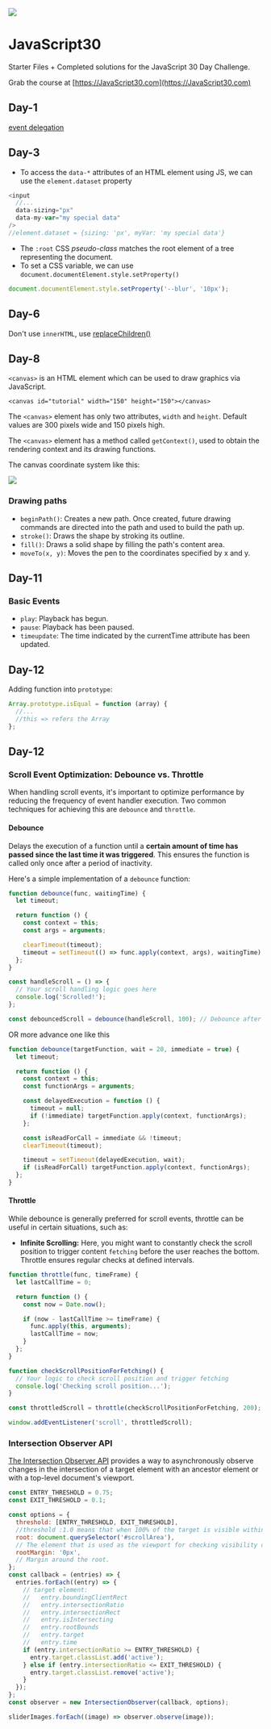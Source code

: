 ﻿![](https://javascript30.com/images/JS3-social-share.png)

# JavaScript30

Starter Files + Completed solutions for the JavaScript 30 Day Challenge.

Grab the course at [https://JavaScript30.com](https://JavaScript30.com)

## Day-1

[event delegation](https://developer.mozilla.org/en-US/docs/Learn/JavaScript/Building_blocks/Events#event_delegation)

## Day-3

- To access the `data-*` attributes of an HTML element using JS, we can use the `element.dataset` property

```js
<input
  //...
  data-sizing="px"
  data-my-var="my special data"
/>
//element.dataset = {sizing: 'px', myVar: 'my special data'}
```

- The `:root` CSS _pseudo-class_ matches the root element of a tree representing the document.
- To set a CSS variable, we can use `document.documentElement.style.setProperty()`

```js
document.documentElement.style.setProperty('--blur', '10px');
```

## Day-6

Don't use `innerHTML`, use [replaceChildren() ](https://developer.mozilla.org/en-US/docs/Web/API/Element/replaceChildren)

## Day-8

`<canvas>` is an HTML element which can be used to draw graphics via JavaScript.

```
<canvas id="tutorial" width="150" height="150"></canvas>
```

The `<canvas>` element has only two attributes, `width` and `height`. Default values are 300 pixels wide and 150 pixels high.

The `<canvas>` element has a method called `getContext()`, used to obtain the rendering context and its drawing functions.

The canvas coordinate system like this:

<img src='./08 - Fun with HTML5 Canvas/canvas_default_grid.png' />

### Drawing paths

- `beginPath()`: Creates a new path. Once created, future drawing commands are directed into the path and used to build the path up.
- `stroke()`: Draws the shape by stroking its outline.
- `fill()`: Draws a solid shape by filling the path's content area.
- `moveTo(x, y)`: Moves the pen to the coordinates specified by x and y.

## Day-11

### Basic Events

- `play`: Playback has begun.
- `pause`: Playback has been paused.
- `timeupdate`: The time indicated by the currentTime attribute has been updated.

## Day-12

Adding function into `prototype`:

```js
Array.prototype.isEqual = function (array) {
  //...
  //this => refers the Array
};
```

## Day-12

### Scroll Event Optimization: Debounce vs. Throttle

When handling scroll events, it's important to optimize performance by reducing the frequency of event handler execution. Two common techniques for achieving this are `debounce` and `throttle`.

#### Debounce

Delays the execution of a function until a **certain amount of time has passed since the last time it was triggered**. This ensures the function is called only once after a period of inactivity.

Here's a simple implementation of a `debounce` function:

```javascript
function debounce(func, waitingTime) {
  let timeout;

  return function () {
    const context = this;
    const args = arguments;

    clearTimeout(timeout);
    timeout = setTimeout(() => func.apply(context, args), waitingTime);
  };
}

const handleScroll = () => {
  // Your scroll handling logic goes here
  console.log('Scrolled!');
};

const debouncedScroll = debounce(handleScroll, 100); // Debounce after 100ms of inactivity
```

OR more advance one like this

```js
function debounce(targetFunction, wait = 20, immediate = true) {
  let timeout;

  return function () {
    const context = this;
    const functionArgs = arguments;

    const delayedExecution = function () {
      timeout = null;
      if (!immediate) targetFunction.apply(context, functionArgs);
    };

    const isReadForCall = immediate && !timeout;
    clearTimeout(timeout);

    timeout = setTimeout(delayedExecution, wait);
    if (isReadForCall) targetFunction.apply(context, functionArgs);
  };
}
```

#### Throttle

While debounce is generally preferred for scroll events, throttle can be useful in certain situations, such as:

- **Infinite Scrolling:** Here, you might want to constantly check the scroll position to trigger content `fetching` before the user reaches the bottom. Throttle ensures regular checks at defined intervals.

```js
function throttle(func, timeFrame) {
  let lastCallTime = 0;

  return function () {
    const now = Date.now();

    if (now - lastCallTime >= timeFrame) {
      func.apply(this, arguments);
      lastCallTime = now;
    }
  };
}

function checkScrollPositionForFetching() {
  // Your logic to check scroll position and trigger fetching
  console.log('Checking scroll position...');
}

const throttledScroll = throttle(checkScrollPositionForFetching, 200); // Check every 200ms

window.addEventListener('scroll', throttledScroll);
```

### Intersection Observer API

[The Intersection Observer API](https://developer.mozilla.org/en-US/docs/Web/API/Intersection_Observer_API) provides a way to asynchronously observe changes in the intersection of a target element with an ancestor element or with a top-level document's viewport.

```js
const ENTRY_THRESHOLD = 0.75;
const EXIT_THRESHOLD = 0.1;

const options = {
  threshold: [ENTRY_THRESHOLD, EXIT_THRESHOLD],
  //threshold :1.0 means that when 100% of the target is visible within the element
  root: document.querySelector('#scrollArea'),
  // The element that is used as the viewport for checking visibility of the target. Must be the ancestor of the target.
  rootMargin: '0px',
  // Margin around the root.
};
const callback = (entries) => {
  entries.forEach((entry) => {
    // target element:
    //   entry.boundingClientRect
    //   entry.intersectionRatio
    //   entry.intersectionRect
    //   entry.isIntersecting
    //   entry.rootBounds
    //   entry.target
    //   entry.time
    if (entry.intersectionRatio >= ENTRY_THRESHOLD) {
      entry.target.classList.add('active');
    } else if (entry.intersectionRatio <= EXIT_THRESHOLD) {
      entry.target.classList.remove('active');
    }
  });
};
const observer = new IntersectionObserver(callback, options);

sliderImages.forEach((image) => observer.observe(image));
```
